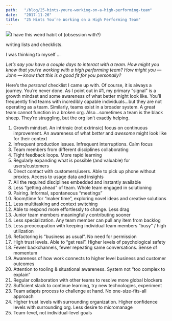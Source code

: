 ```yaml
---
path:	"/blog/25-hints-youre-working-on-a-high-performing-team"
date:	"2017-11-26"
title:	"25 Hints You’re Working on a High Performing Team"
---
```


![](/images/1*SVb_edCl0ucLRpdlOd-CgA@2x.jpeg)I have this weird habit of (obsession with?)

 writing lists and checklists.

I was thinking to myself …

*Let’s say you have a couple days to interact with a team. How might you know that you’re working with a high performing team? How might you — John — know that this is a good fit for you personally?*

Here’s the *personal* checklist I came up with. Of course, it is always a journey. You’re never done. As I point out in #1, my primary “signal” is a growth mindset and some awareness of what better might look like. You’ll frequently find teams with incredibly capable individuals…but they are not operating as a team. Similarly, teams exist in a broader system. A great team cannot function in a broken org. Also…sometimes a team is the black sheep. They’re struggling, but the org isn’t exactly helping.

1. Growth mindset. An intrinsic (not extrinsic) focus on continuous improvement. An awareness of what *better* and *awesome* might look like for their context
2. Infrequent production issues. Infrequent interruptions. Calm focus
3. Team members from different disciplines collaborating
4. Tight feedback loops. More rapid learning
5. Regularly expanding what is possible (and valuable) for users/customers
6. Direct contact with customers/users. Able to pick up phone without proxies. Access to usage data and insights
7. All the required disciplines embedded and instantly available
8. Less “getting ahead” of team. Whole team engaged in solutioning
9. Pairing. Informal, spontaneous “meetings”
10. Room/time for “maker time”, exploring novel ideas and creative solutions
11. Less multitasking and context switching
12. Able to respond more effortlessly to change. Less drag
13. Junior team members meaningfully contributing sooner
14. Less specialization. Any team member can pull any item from backlog
15. Less preoccupation with keeping individual team members “busy” / high utilization
16. Refactoring is “business as usual”. No need for permission
17. High trust levels. Able to “get real”. Higher levels of psychological safety
18. Fewer backchannels, fewer repeating same conversations. Sense of momentum
19. Awareness of how work connects to higher level business and customer outcomes
20. Attention to tooling & situational awareness. System not “too complex to explain”
21. Regular collaboration with other teams to resolve more global blockers
22. Sufficient slack to continue learning, try new technologies, experiment
23. Team adapts process to challenge at hand. No one-size-fits-all approach
24. Higher trust levels with surrounding organization. Higher confidence levels with surrounding org. Less desire to micromanage
25. Team-level, not individual-level goals
